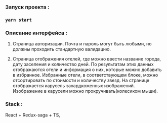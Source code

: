 
### Запуск проекта :
### `yarn start`

### Описание интерфейса :

1. Страница авторизации. Почта и пароль могут быть любыми, но должны проходить стандартную валидацию.

2. Страница отображения отелей, где можно ввести название города, дату заселения и количество дней. По результатам этих данных отображаются отели и информация о них, которые можно добавить в избранное. Избранные отели, в соответствующем блоке, можно отсортировать по стоимости и количеству звезд. На странице отображается карусель захардкоженных изображений. Изображение в карусели можно прокручивать(колесиком мыши).

### Stack :

React + Redux-saga + TS,
